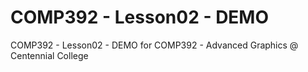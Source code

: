# COMP392 - Lesson02 - DEMO

COMP392 - Lesson02 - DEMO for COMP392 - Advanced Graphics @ Centennial College
